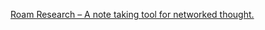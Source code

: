 [Roam Research – A note taking tool for networked thought.](https://roamresearch.com/#/app/kett/page/02-15-2020?help)